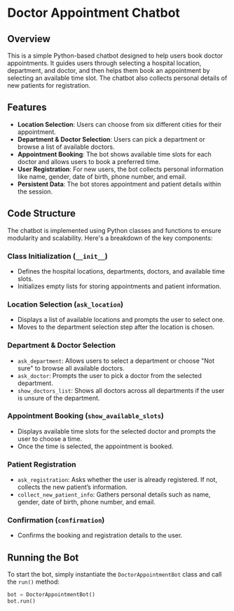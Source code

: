 # Doctor Appointment Chatbot

## Overview
This is a simple Python-based chatbot designed to help users book doctor appointments. It guides users through selecting a hospital location, department, and doctor, and then helps them book an appointment by selecting an available time slot. The chatbot also collects personal details of new patients for registration.

## Features
- **Location Selection**: Users can choose from six different cities for their appointment.
- **Department & Doctor Selection**: Users can pick a department or browse a list of available doctors.
- **Appointment Booking**: The bot shows available time slots for each doctor and allows users to book a preferred time.
- **User Registration**: For new users, the bot collects personal information like name, gender, date of birth, phone number, and email.
- **Persistent Data**: The bot stores appointment and patient details within the session.

## Code Structure
The chatbot is implemented using Python classes and functions to ensure modularity and scalability. Here's a breakdown of the key components:

### Class Initialization (`__init__`)
- Defines the hospital locations, departments, doctors, and available time slots.
- Initializes empty lists for storing appointments and patient information.

### Location Selection (`ask_location`)
- Displays a list of available locations and prompts the user to select one.
- Moves to the department selection step after the location is chosen.

### Department & Doctor Selection
- `ask_department`: Allows users to select a department or choose "Not sure" to browse all available doctors.
- `ask_doctor`: Prompts the user to pick a doctor from the selected department.
- `show_doctors_list`: Shows all doctors across all departments if the user is unsure of the department.

### Appointment Booking (`show_available_slots`)
- Displays available time slots for the selected doctor and prompts the user to choose a time.
- Once the time is selected, the appointment is booked.

### Patient Registration
- `ask_registration`: Asks whether the user is already registered. If not, collects the new patient’s information.
- `collect_new_patient_info`: Gathers personal details such as name, gender, date of birth, phone number, and email.

### Confirmation (`confirmation`)
- Confirms the booking and registration details to the user.

## Running the Bot
To start the bot, simply instantiate the `DoctorAppointmentBot` class and call the `run()` method:

```python
bot = DoctorAppointmentBot()
bot.run()

